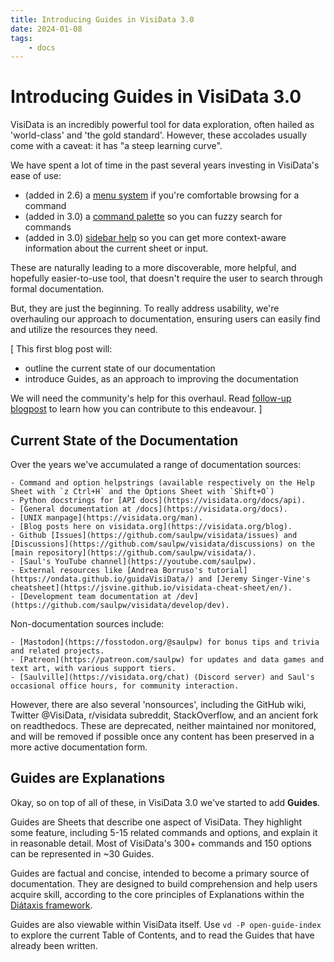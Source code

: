 ```yaml
---
title: Introducing Guides in VisiData 3.0
date: 2024-01-08
tags:
    - docs
---
```


# Introducing Guides in VisiData 3.0

VisiData is an incredibly powerful tool for data exploration, often hailed as 'world-class' and 'the gold standard'.
However, these accolades usually come with a caveat: it has "a steep learning curve".

We have spent a lot of time in the past several years investing in VisiData's ease of use:

- (added in 2.6) a [menu system]() if you're comfortable browsing for a command
- (added in 3.0) a [command palette]() so you can fuzzy search for commands
- (added in 3.0) [sidebar help]() so you can get more context-aware information about the current sheet or input.

These are naturally leading to a more discoverable, more helpful, and hopefully easier-to-use tool, that doesn't require the user to search through formal documentation.

But, they are just the beginning. To really address usability, we're overhauling our approach to documentation, ensuring users can easily find and utilize the resources they need.

[
This first blog post will:
- outline the current state of our documentation
- introduce Guides, as an approach to improving the documentation

We will need the community's help for this overhaul. Read [follow-up blogpost]() to learn how you can contribute to this endeavour.
]

## Current State of the Documentation

Over the years we've accumulated a range of documentation sources:

    - Command and option helpstrings (available respectively on the Help Sheet with `z Ctrl+H` and the Options Sheet with `Shift+O`)
    - Python docstrings for [API docs](https://visidata.org/docs/api).
    - [General documentation at /docs](https://visidata.org/docs).
    - [UNIX manpage](https://visidata.org/man).
    - [Blog posts here on visidata.org](https://visidata.org/blog).
    - Github [Issues](https://github.com/saulpw/visidata/issues) and [Discussions](https://github.com/saulpw/visidata/discussions) on the [main repository](https://github.com/saulpw/visidata/).
    - [Saul's YouTube channel](https://youtube.com/saulpw).
    - External resources like [Andrea Borruso's tutorial](https://ondata.github.io/guidaVisiData/) and [Jeremy Singer-Vine's cheatsheet](https://jsvine.github.io/visidata-cheat-sheet/en/).
    - [Development team documentation at /dev](https://github.com/saulpw/visidata/develop/dev).

Non-documentation sources include:

    - [Mastodon](https://fosstodon.org/@saulpw) for bonus tips and trivia and related projects.
    - [Patreon](https://patreon.com/saulpw) for updates and data games and text art, with various support tiers.
    - [Saulville](https://visidata.org/chat) (Discord server) and Saul's occasional office hours, for community interaction.

However, there are also several 'nonsources', including the GitHub wiki, Twitter @VisiData, r/visidata subreddit, StackOverflow, and an ancient fork on readthedocs.
These are deprecated, neither maintained nor monitored, and will be removed if possible once any content has been preserved in a more active documentation form.

## Guides are Explanations

Okay, so on top of all of these, in VisiData 3.0 we've started to add **Guides**.

Guides are Sheets that describe one aspect of VisiData.
They highlight some feature, including 5-15 related commands and options, and explain it in reasonable detail.  Most of VisiData's 300+ commands and 150 options can be represented in ~30 Guides.

Guides are factual and concise, intended to become a primary source of documentation. They are designed to build comprehension and help users acquire skill, according to the core principles of Explanations within the [Diátaxis framework](https://diataxis.fr/compass).

Guides are also viewable within VisiData itself. Use `vd -P open-guide-index` to explore the current Table of Contents, and to read the Guides that have already been written.
